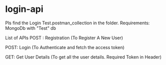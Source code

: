 # login-api
Pls find the Login Test.postman_collection in the folder.
Requirements:
MongoDb with "Test" db

List of APIs
POST : Registration (To Register A New User)


POST: Login (To Authenticate and fetch the access token)


GET: Get User Details (To get all the user details. Required Token in Header)
